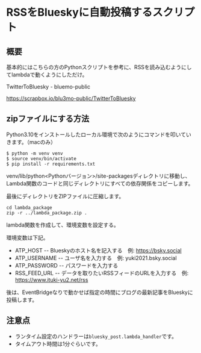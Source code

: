 # RSSをBlueskyに自動投稿するスクリプト

## 概要

基本的にはこちらの方のPythonスクリプトを参考に、RSSを読み込むようにしてlambdaで動くようにしただけ。

TwitterToBluesky - bluemo-public

https://scrapbox.io/blu3mo-public/TwitterToBluesky

## zipファイルにする方法

Python3.10をインストールしたローカル環境で次のようにコマンドを叩いていきます。（macのみ）

```
$ python -m venv venv
$ source venv/bin/activate
$ pip install -r requirements.txt
```

venv/lib/python<Pythonバージョン>/site-packagesディレクトリに移動し、Lambda関数のコードと同じディレクトリにすべての依存関係をコピーします。

最後にディレクトリをZIPファイルに圧縮します。

```
cd lambda_package
zip -r ../lambda_package.zip .
```

lambda関数を作成して、環境変数を設定する。

環境変数は下記。

- ATP_HOST
-- Blueskyのホスト名を記入する　例: https://bsky.social
- ATP_USERNAME
-- ユーザ名を入力する　例: yuki2021.bsky.social
- ATP_PASSWORD
-- パスワードを入力する
- RSS_FEED_URL
-- データを取りたいRSSフィードのURLを入力する　例: https://www.ituki-yu2.net/rss

後は、EventBridgeなりで動かせば指定の時間にブログの最新記事をBlueskyに投稿します。

## 注意点

- ランタイム設定のハンドラーは`bluesky_post.lambda_handler`です。
- タイムアウト時間は1分ぐらいです。